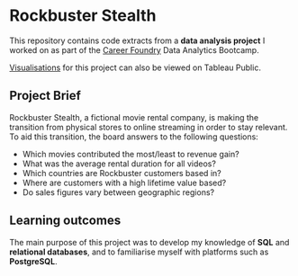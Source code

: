 # Rockbuster Stealth
This repository contains code extracts from a **data analysis project** I worked on as part of the [Career Foundry](https://careerfoundry.com/) Data Analytics Bootcamp.

[Visualisations](https://public.tableau.com/views/RockbusterStealthViz/RockbusterStealthVisualisations?:language=en-GB&:sid=&:redirect=auth&:display_count=n&:origin=viz_share_link) for this project can also be viewed on Tableau Public.

## Project Brief
Rockbuster Stealth, a fictional movie rental company, is making the transition from physical stores to online streaming in order to stay relevant. To aid this transition, the board answers to the following questions:
- Which movies contributed the most/least to revenue gain?
- What was the average rental duration for all videos?
- Which countries are Rockbuster customers based in?
- Where are customers with a high lifetime value based?
- Do sales figures vary between geographic regions?

## Learning outcomes
The main purpose of this project was to develop my knowledge of **SQL** and **relational databases**, and to familiarise myself with platforms such as **PostgreSQL**.
